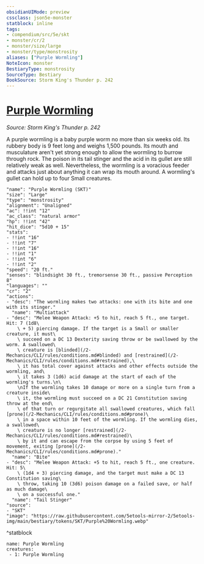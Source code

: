```yaml
---
obsidianUIMode: preview
cssclass: json5e-monster
statblock: inline
tags:
- compendium/src/5e/skt
- monster/cr/2
- monster/size/large
- monster/type/monstrosity
aliases: ["Purple Wormling"]
NoteIcon: monster
BestiaryType: monstrosity
SourceType: Bestiary
BookSource: Storm King's Thunder p. 242
---
```

# [Purple Wormling](2-Mechanics\CLI\bestiary\monstrosity/purple-wormling-skt.md)
*Source: Storm King's Thunder p. 242*  

A purple wormling is a baby purple worm no more than six weeks old. Its rubbery body is 9 feet long and weighs 1,500 pounds. Its mouth and musculature aren't yet strong enough to allow the wormling to burrow through rock. The poison in its tail stinger and the acid in its gullet are still relatively weak as well. Nevertheless, the wormling is a voracious feeder and attacks just about anything it can wrap its mouth around. A wormling's gullet can hold up to four Small creatures.

```statblock
"name": "Purple Wormling (SKT)"
"size": "Large"
"type": "monstrosity"
"alignment": "Unaligned"
"ac": !!int "12"
"ac_class": "natural armor"
"hp": !!int "42"
"hit_dice": "5d10 + 15"
"stats":
- !!int "16"
- !!int "7"
- !!int "16"
- !!int "1"
- !!int "6"
- !!int "2"
"speed": "20 ft."
"senses": "blindsight 30 ft., tremorsense 30 ft., passive Perception 8"
"languages": ""
"cr": "2"
"actions":
- "desc": "The wormling makes two attacks: one with its bite and one with its stinger."
  "name": "Multiattack"
- "desc": "Melee Weapon Attack: +5 to hit, reach 5 ft., one target. Hit: 7 (1d8\
    \ + 5) piercing damage. If the target is a Small or smaller creature, it must\
    \ succeed on a DC 13 Dexterity saving throw or be swallowed by the worm. A swallowed\
    \ creature is [blinded](/2-Mechanics/CLI/rules/conditions.md#blinded) and [restrained](/2-Mechanics/CLI/rules/conditions.md#restrained),\
    \ it has total cover against attacks and other effects outside the wormling, and\
    \ it takes 3 (1d6) acid damage at the start of each of the wormling's turns.\n\
    \nIf the wormling takes 10 damage or more on a single turn from a creature inside\
    \ it, the wormling must succeed on a DC 21 Constitution saving throw at the end\
    \ of that turn or regurgitate all swallowed creatures, which fall [prone](/2-Mechanics/CLI/rules/conditions.md#prone)\
    \ in a space within 10 feet of the wormling. If the wormling dies, a swallowed\
    \ creature is no longer [restrained](/2-Mechanics/CLI/rules/conditions.md#restrained)\
    \ by it and can escape from the corpse by using 5 feet of movement, exiting [prone](/2-Mechanics/CLI/rules/conditions.md#prone)."
  "name": "Bite"
- "desc": "Melee Weapon Attack: +5 to hit, reach 5 ft., one creature. Hit: 5\
    \ (1d4 + 3) piercing damage, and the target must make a DC 13 Constitution saving\
    \ throw, taking 10 (3d6) poison damage on a failed save, or half as much damage\
    \ on a successful one."
  "name": "Tail Stinger"
"source":
- "SKT"
"image": "https://raw.githubusercontent.com/5etools-mirror-2/5etools-img/main/bestiary/tokens/SKT/Purple%20Wormling.webp"
```
^statblock

```encounter-table
name: Purple Wormling
creatures:
 - 1: Purple Wormling
```